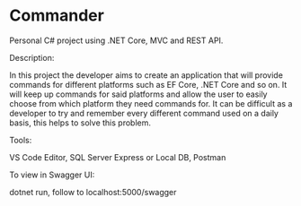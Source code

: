 # Commander

Personal C# project using .NET Core, MVC and REST API.

Description:

In this project the developer aims to create an application that will provide commands for different platforms such as EF Core, .NET Core and so on. It will keep up commands for said platforms and allow the user to easily choose from which platform they need commands for. It can be difficult as a developer to try and remember every different command used on a daily basis, this helps to solve this problem.

Tools:

VS Code Editor,
SQL Server Express or Local DB,
Postman

To view in Swagger UI:

dotnet run, follow to localhost:5000/swagger
